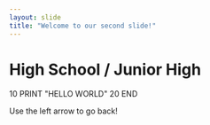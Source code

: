 ```yaml
---
layout: slide
title: "Welcome to our second slide!"
---
```

# High School / Junior High

10 PRINT "HELLO WORLD"
20 END

Use the left arrow to go back!
